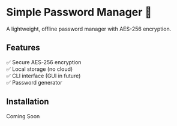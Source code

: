 # Simple Password Manager 🔐

A lightweight, offline password manager with AES-256 encryption.

## Features
✅ Secure AES-256 encryption  
✅ Local storage (no cloud)  
✅ CLI interface (GUI in future)  
✅ Password generator  

## Installation
Coming Soon
